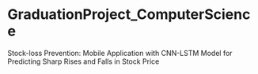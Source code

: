 # GraduationProject_ComputerScience
Stock-loss Prevention: Mobile Application with CNN-LSTM Model for Predicting Sharp Rises and Falls in Stock Price
